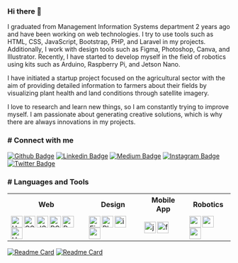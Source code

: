 ### Hi there 👋

I graduated from Management Information Systems department 2 years ago and have been working on web technologies. I try to use tools such as HTML, CSS, JavaScript, Bootstrap, PHP, and Laravel in my projects. Additionally, I work with design tools such as Figma, Photoshop, Canva, and Illustrator. Recently, I have started to develop myself in the field of robotics using kits such as Arduino, Raspberry Pi, and Jetson Nano.

I have initiated a startup project focused on the agricultural sector with the aim of providing detailed information to farmers about their fields by visualizing plant health and land conditions through satellite imagery.

I love to research and learn new things, so I am constantly trying to improve myself. I am passionate about generating creative solutions, which is why there are always innovations in my projects.

<h3># Connect with me</h3>

[![Github Badge](https://img.shields.io/badge/-Github-757575?style=flat-quare&labelColor=757575&logo=Github&logoColor=white&link=link)](https://github.com/mfatihbahce/)
[![Linkedin Badge](https://img.shields.io/badge/-Linkedin-757575?style=flat-quare&labelColor=757575&logo=Linkedin&logoColor=white&link=link)](https://www.linkedin.com/in/mfatihbahce/)
[![Medium Badge](https://img.shields.io/badge/-Medium-757575?style=flat-quare&labelColor=757575&logo=Medium&logoColor=white&link=link)](https://medium.com/@fathbahce)
[![Instagram Badge](https://img.shields.io/badge/-instagram-757575?style=flat-quare&labelColor=757575&logo=instagram&logoColor=white&link=link)](https://www.instagram.com/fatihbahce_/)
[![Twitter Badge](https://img.shields.io/badge/-Twitter-757575?style=flat-quare&labelColor=757575&logo=Twitter&logoColor=white&link=link)](https://twitter.com/fatihhbahce)
<h3># Languages and Tools</h3>

<!DOCTYPE html>
<html>
<head>
</head>
<body>

<table>
  <tr>
    <th>Web</th>
    <th>Design</th>
    <th>Mobile App</th>
    <th>Robotics</th>
  </tr>
  <tr>
    <td>
    <a href="#" rel="nofollow"><img align="left" alt="HTML5" width="26px" src="https://img.icons8.com/color/256/html-5.png" style="max-width: 100%;"></a>
    <a href="#" rel="nofollow"><img align="left" alt="CSS" width="26px" src="https://img.icons8.com/color/256/css3.png" style="max-width: 100%;"></a>
    <a href="#" rel="nofollow"><img align="left" alt="JS" width="26px" src="https://img.icons8.com/color/256/javascript.png" style="max-width: 100%;"></a>
    <a href="#" rel="nofollow"><img align="left" alt="BS" width="26px" src="https://img.icons8.com/color/256/bootstrap.png" style="max-width: 100%;"></a>
    <a href="#" rel="nofollow"><img align="left" alt="PHP" width="26px" src="https://img.icons8.com/glyph-neue/256/php.png" style="max-width: 100%;"></a>
    <a href="#" rel="nofollow"><img align="left" alt="HTML5" width="26px" src="https://img.icons8.com/fluency/256/laravel.png" style="max-width: 100%;"></a>
    </td>
    <td>
    <a href="#" rel="nofollow"><img align="left" alt="Figma" width="26px" src="https://img.icons8.com/fluency/256/figma.png" style="max-width: 100%;"></a>
    <a href="#" rel="nofollow"><img align="left" alt="Photshp" width="26px" src="https://img.icons8.com/fluency/256/adobe-photoshop.png" style="max-width: 100%;"></a>
    <a href="#" rel="nofollow"><img align="left" alt="illstrtr" width="26px" src="https://img.icons8.com/color/256/adobe-illustrator.png" style="max-width: 100%;"></a>
    <a href="#" rel="nofollow"><img align="left" alt="canva" width="26px" src="https://img.icons8.com/fluency/256/canva.png" style="max-width: 100%;"></a>
    </td>
    <td>
    <a href="#" rel="nofollow"><img align="left" alt="java" width="26px" src="https://img.icons8.com/color/256/java-coffee-cup-logo.png" style="max-width: 100%;"></a>
    <a href="#" rel="nofollow"><img align="left" alt="flutter" width="26px" src="https://img.icons8.com/fluency/256/flutter.png" style="max-width: 100%;"></a>
    </td>
    <td>
    <a href="#" rel="nofollow"><img align="left" alt="arduino" width="26px" src="https://img.icons8.com/fluency/256/arduino.png" style="max-width: 100%;"></a>
    <a href="#" rel="nofollow"><img align="left" alt="raspberry" width="26px" src="https://img.icons8.com/color/256/raspberry-pi.png" style="max-width: 100%;"></a>
    <a href="#" rel="nofollow"><img align="left" alt="raspberry" width="26px" src="https://img.icons8.com/color/256/python.png" style="max-width: 100%;"></a>
    </td>
  </tr>
</table>

</body>
</html>

[![Readme Card](https://github-readme-stats.vercel.app/api/pin/?username=mfatihbahce&repo=Python_cukur_tespit)](Python_cukur_tespit)
[![Readme Card](https://github-readme-stats.vercel.app/api/pin/?username=mfatihbahce&repo=CAN-BUS_send_and_receive)](CAN-BUS_send_and_receive)
